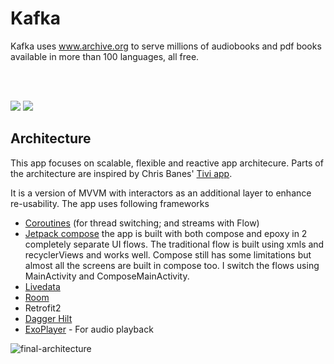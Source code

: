 # Kafka

Kafka uses www.archive.org to serve millions of audiobooks and pdf books available in more than 100 languages, all free.



</br></br>

<img src="https://user-images.githubusercontent.com/6247940/95137771-1c23c980-0769-11eb-868e-60bbd20fd1e9.png">

<img src="https://user-images.githubusercontent.com/6247940/95137781-2219aa80-0769-11eb-8e71-c662e440cd85.png">




## Architecture

This app focuses on scalable, flexible and reactive app architecure. Parts of the architecture are inspired by Chris Banes' [Tivi app](https://github.com/chrisbanes/tivi).

It is a version of MVVM with interactors as an additional layer to enhance re-usability. The app uses following frameworks


* [Coroutines](https://kotlinlang.org/docs/reference/coroutines-overview.html) (for thread switching; and streams with Flow)
* [Jetpack compose](https://developer.android.com/jetpack/compose) 
the app is built with both compose and epoxy in 2 completely separate UI flows. The traditional flow is built using xmls and recyclerViews and works well. Compose still has some limitations but almost all the screens are built in compose too. I switch the flows using MainActivity and ComposeMainActivity.
* [Livedata](https://developer.android.com/topic/libraries/architecture/livedata)
* [Room](https://developer.android.com/topic/libraries/architecture/room)
* Retrofit2
* [Dagger Hilt](https://dagger.dev/hilt/)
* [ExoPlayer](https://github.com/google/ExoPlayer) - For audio playback


![final-architecture](https://user-images.githubusercontent.com/6247940/75632907-cb5f5780-5c00-11ea-974d-ff7a5e8b0a21.png)
